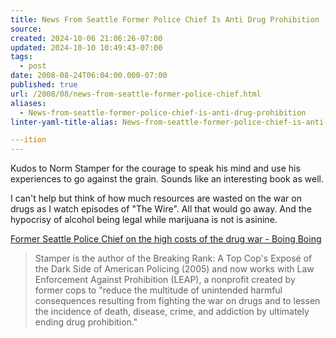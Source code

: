 ```yaml
---
title: News From Seattle Former Police Chief Is Anti Drug Prohibition
source: 
created: 2024-10-06 21:06:26-07:00
updated: 2024-10-10 10:49:43-07:00
tags:
  - post
date: 2008-08-24T06:04:00.000-07:00
published: true
url: /2008/08/news-from-seattle-former-police-chief.html
aliases:
  - News-from-seattle-former-police-chief-is-anti-drug-prohibition
linter-yaml-title-alias: News-from-seattle-former-police-chief-is-anti-drug-prohibition

---ition
---
```



Kudos to Norm Stamper for the courage to speak his mind and use his experiences to go against the grain. Sounds like an interesting book as well.  
  
I can't help but think of how much resources are wasted on the war on drugs as I watch episodes of "The Wire". All that would go away. And the hypocrisy of alcohol being legal while marijuana is not is asinine.  
  
[Former Seattle Police Chief on the high costs of the drug war - Boing Boing](http://www.boingboing.net/2008/08/15/former-seattle-polic.html)  

> Stamper is the author of the Breaking Rank: A Top Cop's Exposé of the Dark Side of American Policing (2005) and now works with Law Enforcement Against Prohibition (LEAP), a nonprofit created by former cops to "reduce the multitude of unintended harmful consequences resulting from fighting the war on drugs and to lessen the incidence of death, disease, crime, and addiction by ultimately ending drug prohibition."